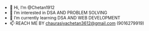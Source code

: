- 👋 Hi, I’m @Chetan1912
- 👀 I’m interested in DSA AND PROBLEM SOLVING 
- 🌱 I’m currently learning DSA AND WEB DEVELOPMENT 
- 📫 REACH ME BY chaurasiyachetan3612@gmail.com (9016279919)

<!---
Chetan1912/Chetan1912 is a ✨ special ✨ repository because its `README.md` (this file) appears on your GitHub profile.
You can click the Preview link to take a look at your changes.
--->

